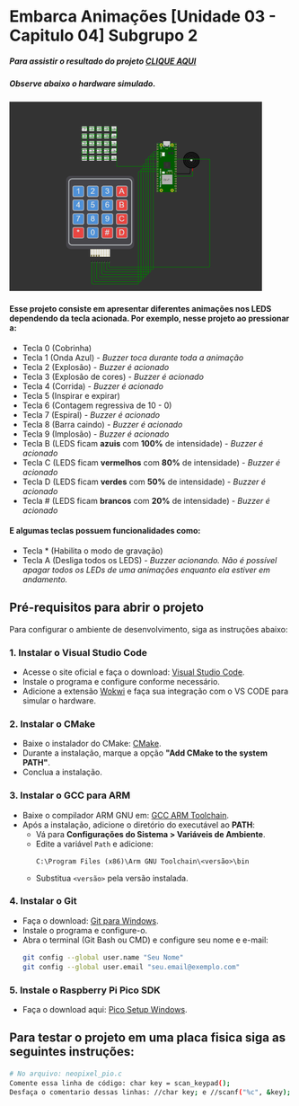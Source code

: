 # Embarca Animações [Unidade 03 - Capitulo 04] Subgrupo 2


##### **Para assistir o resultado do projeto [CLIQUE AQUI](https://www.youtube.com/watch?v=R1gO279KbFg)**
##### **Observe abaixo o hardware simulado.**
<img src="Placa.png" alt="Simulação do hardware" width="450">


#### Esse projeto consiste em apresentar diferentes animações nos LEDS dependendo da tecla acionada. Por exemplo, nesse projeto ao pressionar a: 
 - Tecla 0 (Cobrinha)
 - Tecla 1 (Onda Azul) - *Buzzer toca durante toda a animação*
 - Tecla 2 (Explosão) - *Buzzer é acionado*
 - Tecla 3 (Explosão de cores) - *Buzzer é acionado*
 - Tecla 4 (Corrida) - *Buzzer é acionado*
 - Tecla 5 (Inspirar e expirar)
 - Tecla 6 (Contagem regressiva de 10 - 0)
 - Tecla 7 (Espiral) - *Buzzer é acionado*
 - Tecla 8 (Barra caindo) - *Buzzer é acionado*
 - Tecla 9 (Implosão) - *Buzzer é acionado*
 - Tecla B (LEDS ficam **azuis** com **100%** de intensidade) - *Buzzer é acionado*
 - Tecla C (LEDS ficam **vermelhos** com **80%** de intensidade) - *Buzzer é acionado*
 - Tecla D (LEDS ficam **verdes** com **50%** de intensidade) - *Buzzer é acionado*
 - Tecla # (LEDS ficam **brancos** com **20%** de intensidade) - *Buzzer é acionado*
 #### E algumas teclas possuem funcionalidades como:
 - Tecla * (Habilita o modo de gravação)
 - Tecla A (Desliga todos os LEDS) - *Buzzer acionando. Não é possível apagar todos os LEDs de uma animações enquanto ela estiver em andamento.*
 

## Pré-requisitos para abrir o projeto

Para configurar o ambiente de desenvolvimento, siga as instruções abaixo:

### 1. Instalar o Visual Studio Code
- Acesse o site oficial e faça o download: [Visual Studio Code](https://code.visualstudio.com/).
- Instale o programa e configure conforme necessário.
- Adicione a extensão [Wokwi](https://marketplace.visualstudio.com/items?itemName=Wokwi.wokwi-vscode) e faça sua integração com o VS CODE para simular o hardware.

### 2. Instalar o CMake
- Baixe o instalador do CMake: [CMake](https://cmake.org/download/).
- Durante a instalação, marque a opção **"Add CMake to the system PATH"**.
- Conclua a instalação.

### 3. Instalar o GCC para ARM
- Baixe o compilador ARM GNU em: [GCC ARM Toolchain](https://developer.arm.com/tools-and-software/open-source-software/developer-tools/gnu-toolchain/gnu-rm).
- Após a instalação, adicione o diretório do executável ao **PATH**:
  - Vá para **Configurações do Sistema > Variáveis de Ambiente**.
  - Edite a variável `Path` e adicione:
    ```
    C:\Program Files (x86)\Arm GNU Toolchain\<versão>\bin
    ```
  - Substitua `<versão>` pela versão instalada.

### 4. Instalar o Git
- Faça o download: [Git para Windows](https://git-scm.com/).
- Instale o programa e configure-o.
- Abra o terminal (Git Bash ou CMD) e configure seu nome e e-mail:
  ```bash
  git config --global user.name "Seu Nome"
  git config --global user.email "seu.email@exemplo.com"

### 5. Instale o Raspberry Pi Pico SDK 
- Faça o download aqui: [Pico Setup Windows](https://github.com/raspberrypi/pico-setup-windows?tab=readme-ov-file).

## Para testar o projeto em uma placa fisica siga as seguintes instruções:
```bash
# No arquivo: neopixel_pio.c 
Comente essa linha de código: char key = scan_keypad();
Desfaça o comentario dessas linhas: //char key; e //scanf("%c", &key);
```

